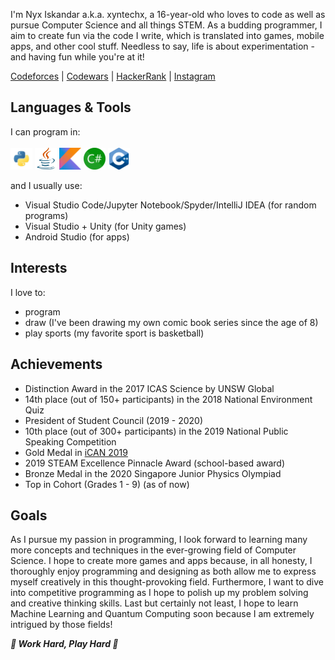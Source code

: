 I'm Nyx Iskandar a.k.a. xyntechx, a 16-year-old who loves to code as well as pursue Computer Science and all things STEM.
As a budding programmer, I aim to create fun via the code I write, which is translated into games, mobile apps, and other cool stuff. Needless to say, life is about experimentation - and having fun while you're at it!

[Codeforces](https://codeforces.com/profile/xyntechx) | [Codewars](https://www.codewars.com/users/xyntechx) | [HackerRank](https://www.hackerrank.com/xyntechx) | [Instagram](https://www.instagram.com/xyntechx/?hl=en)

## Languages & Tools
I can program in:
<br/>
<br/>
<img align="center" alt="Python" width="35px" src="https://raw.githubusercontent.com/github/explore/80688e429a7d4ef2fca1e82350fe8e3517d3494d/topics/python/python.png"/>
<img align="center" alt="Java" width="35px" src="https://raw.githubusercontent.com/github/explore/80688e429a7d4ef2fca1e82350fe8e3517d3494d/topics/java/java.png"/>
<img align="center" alt="Kotlin" width="35px" src="https://raw.githubusercontent.com/github/explore/80688e429a7d4ef2fca1e82350fe8e3517d3494d/topics/kotlin/kotlin.png"/>
<img align="center" alt="C#" width="35px" src="https://raw.githubusercontent.com/github/explore/80688e429a7d4ef2fca1e82350fe8e3517d3494d/topics/csharp/csharp.png"/>
<img align="center" alt="C++" width="35px" src="https://raw.githubusercontent.com/github/explore/80688e429a7d4ef2fca1e82350fe8e3517d3494d/topics/cpp/cpp.png"/>
<br/>
<br/>
and I usually use:
- Visual Studio Code/Jupyter Notebook/Spyder/IntelliJ IDEA (for random programs)
- Visual Studio + Unity (for Unity games)
- Android Studio (for apps)

## Interests
I love to:
- program
- draw (I've been drawing my own comic book series since the age of 8)
- play sports (my favorite sport is basketball)

## Achievements
- Distinction Award in the 2017 ICAS Science by UNSW Global
- 14th place (out of 150+ participants) in the 2018 National Environment Quiz
- President of Student Council (2019 - 2020)
- 10th place (out of 300+ participants) in the 2019 National Public Speaking Competition
- Gold Medal in [iCAN 2019](https://www.tisias.org/ican-2019.html)
- 2019 STEAM Excellence Pinnacle Award (school-based award)
- Bronze Medal in the 2020 Singapore Junior Physics Olympiad
- Top in Cohort (Grades 1 - 9) (as of now)

## Goals
As I pursue my passion in programming, I look forward to learning many more concepts and techniques in the ever-growing field of Computer Science.
I hope to create more games and apps because, in all honesty, I thoroughly enjoy programming and designing as both allow me to express myself creatively in this thought-provoking field. Furthermore, I want to dive into competitive programming as I hope to polish up my problem solving and creative thinking skills. Last but certainly not least, I hope to learn Machine Learning and Quantum Computing soon because I am extremely intrigued by those fields!

**_🌟 Work Hard, Play Hard 🌟_**

